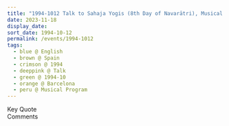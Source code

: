 ```yaml
---
title: "1994-1012 Talk to Sahaja Yogis (8th Day of Navarātri), Musical Program, Barcelona, Spain"
date: 2023-11-18
display_date: 
sort_date: 1994-10-12
permalink: /events/1994-1012
tags:
  - blue @ English
  - brown @ Spain
  - crimson @ 1994
  - deeppink @ Talk
  - green @ 1994-10
  - orange @ Barcelona
  - peru @ Musical Program
---
```


<wave-list>
  <list-title color="green" width="75">Key Quote</list-title>
  <list-item color="BlanchedAlmond"  width="200"></list-item>
  <list-item color="Lavender"></list-item>
  <list-item color="BlanchedAlmond"></list-item>
</wave-list>

<br>

<wave-list>
  <list-title color="green" width="75">Comments</list-title>
  <list-item color="BlanchedAlmond"  width="200"></list-item>
  <list-item color="Lavender"></list-item>
  <list-item color="BlanchedAlmond"></list-item>
</wave-list>